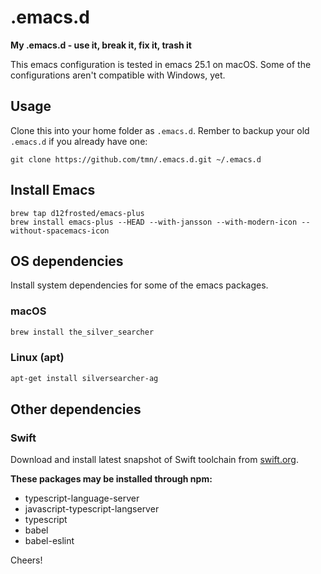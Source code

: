# .emacs.d

**My .emacs.d - use it, break it, fix it, trash it**

This emacs configuration is tested in emacs 25.1 on macOS. Some of the configurations aren't compatible with Windows, yet.

## Usage

Clone this into your home folder as `.emacs.d`. Rember to backup your old `.emacs.d` if you already have one:

```
git clone https://github.com/tmn/.emacs.d.git ~/.emacs.d
```

## Install Emacs

```
brew tap d12frosted/emacs-plus
brew install emacs-plus --HEAD --with-jansson --with-modern-icon --without-spacemacs-icon
```

## OS dependencies

Install system dependencies for some of the emacs packages.

### macOS

```bash
brew install the_silver_searcher
```

### Linux (apt)

```bash
apt-get install silversearcher-ag
```

## Other dependencies

### Swift

Download and install latest snapshot of Swift toolchain from [swift.org](https://swift.org/download/#snapshots).

**These packages may be installed through npm:**

* typescript-language-server
* javascript-typescript-langserver
* typescript
* babel
* babel-eslint


Cheers!
